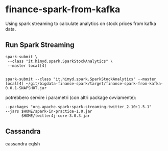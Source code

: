 # finance-spark-from-kafka

Using spark streaming to calculate analytics on stock prices from kafka data.

## Run Spark Streaming
```
spark-submit \
 --class "it.himyd.spark.SparkStockAnalytics" \
 --master local[4]
 
 
spark-submit --class "it.himyd.spark.SparkStockAnalytics" --master local[4] ~/git/bigdata-finance-spark/target/finance-spark-from-kafka-0.0.1-SNAPSHOT.jar
```
 
 potrebbero servire i parametri (con altri package ovviamente):
 ```
 --packages "org.apache.spark:spark-streaming-twitter_2.10:1.5.1"
 --jars $HOME/spark-in-practice-1.0.jar
		$HOME/twitter4j-core-3.0.3.jar
```

## Cassandra
cassandra
cqlsh
